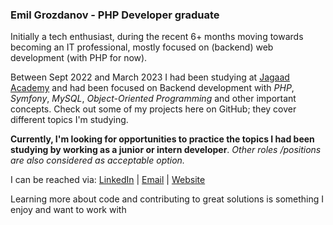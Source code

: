 ### Emil Grozdanov - PHP Developer graduate 

 Initially a tech enthusiast, during the recent 6+ months moving towards becoming an IT professional, mostly focused on (backend) web development (with PHP for now).  

 Between Sept 2022 and March 2023 I had been studying at [Jagaad Academy](https://academy.jagaad.com/) and had been focused on Backend development with *PHP*, *Symfony*, *MySQL*,  *Object-Oriented Programming* and other important concepts. Check out some of my projects here on GitHub; they cover different topics I'm studying.

**Currently, I'm looking for opportunities to practice the topics I had been studying by  working as a junior or intern developer**. 
*Other roles /positions are also considered as acceptable option.* 

I can be reached via: [LinkedIn](https://www.linkedin.com/in/емил-грозданов-p988740219/) |  [Email](e_grozdanov@abv.bg) | [Website](http://www.emilggrozdanov.online) 


Learning more about code and contributing to great solutions is something I enjoy and want to work with  
